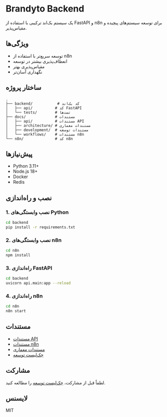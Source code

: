 # Brandyto Backend

یک سیستم بک‌اند ترکیبی با استفاده از FastAPI و n8n برای توسعه سیستم‌های پیچیده و مقیاس‌پذیر.

## ویژگی‌ها

- توسعه سریع‌تر با استفاده از n8n
- انعطاف‌پذیری بیشتر در توسعه
- مقیاس‌پذیری بهتر
- نگهداری آسان‌تر

## ساختار پروژه

```
.
├── backend/           # کد بک‌اند
│   ├── api/          # کد FastAPI
│   └── tests/        # تست‌ها
├── docs/             # مستندات
│   ├── api/          # مستندات API
│   ├── architecture/ # مستندات معماری
│   ├── development/  # مستندات توسعه
│   └── workflows/    # مستندات n8n
└── n8n/              # کد n8n
```

## پیش‌نیازها

- Python 3.11+
- Node.js 18+
- Docker
- Redis

## نصب و راه‌اندازی

### 1. نصب وابستگی‌های Python

```bash
cd backend
pip install -r requirements.txt
```

### 2. نصب وابستگی‌های n8n

```bash
cd n8n
npm install
```

### 3. راه‌اندازی FastAPI

```bash
cd backend
uvicorn api.main:app --reload
```

### 4. راه‌اندازی n8n

```bash
cd n8n
n8n start
```

## مستندات

- [مستندات API](docs/api/endpoints.md)
- [مستندات n8n](docs/workflows/n8n.md)
- [مستندات معماری](docs/architecture/system.md)
- [چک‌لیست توسعه](docs/development/checklist.md)

## مشارکت

لطفاً قبل از مشارکت، [چک‌لیست توسعه](docs/development/checklist.md) را مطالعه کنید.

## لایسنس

MIT 